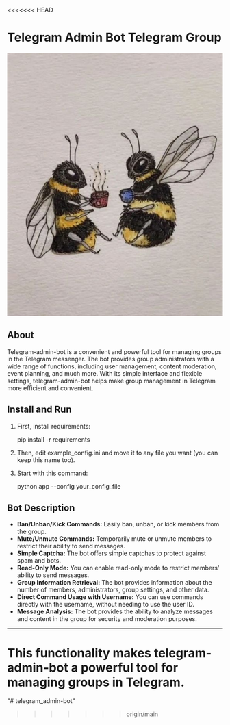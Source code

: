 <<<<<<< HEAD
# Telegram Admin Bot Telegram Group

<p align="center">
  <img src=".images/bees_for_git.png" alt="Telegram Admin Bot Logo">
</p>

## About
Telegram-admin-bot is a convenient and powerful tool for managing groups in the Telegram messenger. The bot provides group administrators with a wide range of functions, including user management, content moderation, event planning, and much more. With its simple interface and flexible settings, telegram-admin-bot helps make group management in Telegram more efficient and convenient.

## Install and Run
1. First, install requirements:
   
   pip install -r requirements
   
2. Then, edit example_config.ini and move it to any file you want (you can keep this name too).
3. Start with this command:
   
   python app --config your_config_file
   

## Bot Description

- **Ban/Unban/Kick Commands:** Easily ban, unban, or kick members from the group.
- **Mute/Unmute Commands:** Temporarily mute or unmute members to restrict their ability to send messages.
- **Simple Captcha:** The bot offers simple captchas to protect against spam and bots.
- **Read-Only Mode:** You can enable read-only mode to restrict members' ability to send messages.
- **Group Information Retrieval:** The bot provides information about the number of members, administrators, group settings, and other data.
- **Direct Command Usage with Username:** You can use commands directly with the username, without needing to use the user ID.
- **Message Analysis:** The bot provides the ability to analyze messages and content in the group for security and moderation purposes.

---
This functionality makes telegram-admin-bot a powerful tool for managing groups in Telegram.
=======
"# telegram_admin-bot" 
>>>>>>> origin/main
